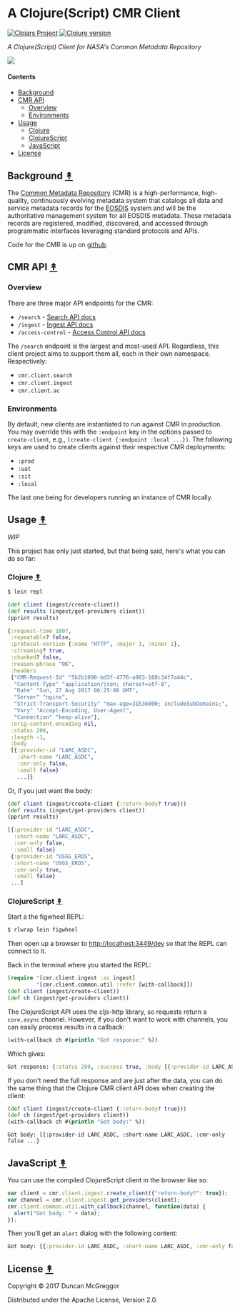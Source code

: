 # A Clojure(Script) CMR Client

<!--
[![Build Status][travis badge]][travis]
[![Dependencies Status][deps-badge]][deps]
/-->
[![Clojars Project][clojars-badge]][clojars] [![Clojure version][clojure-v]](project.clj)
<!--
[![Tag][tag-badge]][tag]
/-->

*A Clojure(Script) Client for NASA's Common Metadata Repository*

[![][logo]][logo]


#### Contents

* [Background](#background-)
* [CMR API](#cmr-api-)
  * [Overview](#overview)
  * [Environments](#environments)
* [Usage](#usage-)
  * [Clojure](#clojure-)
  * [ClojureScript](#clojurescript-)
  * [JavaScript](#javascript-)
* [License](#license-)


## Background [&#x219F;](#contents)

The [Common Metadata Repository][cmr-project] (CMR) is a high-performance,
high-quality, continuously evolving metadata system that catalogs all data and
service metadata records for the [EOSDIS][eosdis] system and will be the
authoritative management system for all EOSDIS metadata. These metadata records
are registered, modified, discovered, and accessed through programmatic
interfaces leveraging standard protocols and APIs.

Code for the CMR is up on [github][cmr-github].


## CMR API [&#x219F;](#contents)


### Overview

There are three major API endpoints for the CMR:

* `/search` - [Search API docs][search-api-docs]
* `/ingest` - [Ingest API docs][ingest-api-docs]
* `/access-control` - [Access Control API docs][ac-api-docs]

The `/search` endpoint is the largest and most-used API. Regardless, this
client project aims to support them all, each in their own namespace.
Respectively:

* `cmr.client.search`
* `cmr.client.ingest`
* `cmr.client.ac`


### Environments

By default, new clients are instantiated to run against CMR in production. You
may override this with the `:endpoint` key in the options passed to
`create-client`, e.g., `(create-client {:endpoint :local ...})`. The following
keys are used to create clients against their respective CMR deployments:

* `:prod`
* `:uat`
* `:sit`
* `:local`

The last one being for developers running an instance of CMR locally.


## Usage [&#x219F;](#contents)

*WIP*

This project has only just started, but that being said, here's what you can
do so far:


### Clojure [&#x219F;](#contents)

```bash
$ lein repl
```
```clj
(def client (ingest/create-client))
(def results (ingest/get-providers client))
(pprint results)
```
```clj
{:request-time 1007,
 :repeatable? false,
 :protocol-version {:name "HTTP", :major 1, :minor 1},
 :streaming? true,
 :chunked? false,
 :reason-phrase "OK",
 :headers
 {"CMR-Request-Id" "5b2b1090-bd3f-4776-a903-168c34f7a44c",
  "Content-Type" "application/json; charset=utf-8",
  "Date" "Sun, 27 Aug 2017 06:25:06 GMT",
  "Server" "nginx",
  "Strict-Transport-Security" "max-age=31536000; includeSubDomains;",
  "Vary" "Accept-Encoding, User-Agent",
  "Connection" "keep-alive"},
 :orig-content-encoding nil,
 :status 200,
 :length -1,
 :body
 [{:provider-id "LARC_ASDC",
   :short-name "LARC_ASDC",
   :cmr-only false,
   :small false}
   ...]}
```

Or, if you just want the body:

```clj
(def client (ingest/create-client {:return-body? true}))
(def results (ingest/get-providers client))
(pprint results)
```
```clj
[{:provider-id "LARC_ASDC",
  :short-name "LARC_ASDC",
  :cmr-only false,
  :small false}
 {:provider-id "USGS_EROS",
  :short-name "USGS_EROS",
  :cmr-only true,
  :small false}
 ...]
```


### ClojureScript [&#x219F;](#contents)

Start a the figwheel REPL:

```bash
$ rlwrap lein figwheel
```

Then open up a browser to
[http://localhost:3449/dev](http://localhost:3449/dev) so that the REPL can
connect to it.

Back in the terminal where you started the REPL:
```clj
(require '[cmr.client.ingest :as ingest]
         '[cmr.client.common.util :refer [with-callback]])
(def client (ingest/create-client))
(def ch (ingest/get-providers client))
```

The ClojureScript API uses the cljs-http library, so requests return a
`core.async` channel. However, if you don't want to work with channels, you
can easily process results in a callback:

```clj
(with-callback ch #(println "Got response:" %))
```
Which gives:
```clj
Got response: {:status 200, :success true, :body [{:provider-id LARC_ASDC ...
```

If you don't need the full response and are just after the data, you can
do the same thing that the Clojure CMR client API does when creating the
client:

```clj
(def client (ingest/create-client {:return-body? true}))
(def ch (ingest/get-providers client))
(with-callback ch #(println "Got body:" %))
```
```
Got body: [{:provider-id LARC_ASDC, :short-name LARC_ASDC, :cmr-only false ...}
```


## JavaScript [&#x219F;](#contents)

You can use the compiled ClojureScript client in the browser like so:

```js
var client = cmr.client.ingest.create_client({"return-body?": true});
var channel = cmr.client.ingest.get_providers(client);
cmr.client.common.util.with_callback(channel, function(data) {
  alert("Got body: " + data);
});
```
Then you'll get an `alert` dialog with the following content:
```clj
Got body: [{:provider-id LARC_ASDC, :short-name LARC_ASDC, :cmr-only false ...}
```


## License [&#x219F;](#contents)

Copyright © 2017 Duncan McGreggor

Distributed under the Apache License, Version 2.0.


<!-- Named page links below: /-->

[logo]: misc/images/ohboyohboyohboy.gif
[travis]: https://travis-ci.org/oubiwann/cmr-client
[travis badge]: https://img.shields.io/travis/oubiwann/cmr-client.svg

[deps]: http://jarkeeper.com/gov.nasa.earthdata/cmr-client
[deps-badge]: http://jarkeeper.com/clojusc/gov.nasa.earthdata/cmr-client.svg
[tag-badge]: https://img.shields.io/github/tag/gov.nasa.earthdata/cmr-client.svg
[tag]: https://github.com/clojusc/dragon/tags
[clojure-v]: https://img.shields.io/badge/clojure-1.8.0-blue.svg
[jdk-v]: https://img.shields.io/badge/jdk-1.7+-blue.svg
[clojars]: https://clojars.org/gov.nasa.earthdata/cmr-client
[clojars-badge]: https://img.shields.io/clojars/v/gov.nasa.earthdata/cmr-client.svg

[ac-api-docs]: https://cmr.earthdata.nasa.gov/access-control/site/docs/access-control/api.html
[ingest-api-docs]: https://cmr.earthdata.nasa.gov/ingest/site/docs/ingest/api.html
[search-api-docs]: https://cmr.earthdata.nasa.gov/search/site/docs/search/api.html
[cmr-project]: https://earthdata.nasa.gov/about/science-system-description/eosdis-components/common-metadata-repository
[cmr-github]: https://github.com/nasa/Common-Metadata-Repository
[eosdis]: https://earthdata.nasa.gov/about
